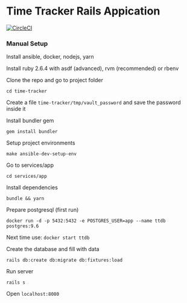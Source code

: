 # Time Tracker Rails Appication

[![CircleCI](https://circleci.com/gh/recroot89/time-tracker.svg?style=svg)](https://circleci.com/gh/recroot89/time-tracker)

### Manual Setup

Install ansible, docker, nodejs, yarn

Install ruby 2.6.4 with asdf (advanced), rvm (recommended) or rbenv

Clone the repo and go to project folder

```
cd time-tracker
```

Create a file `time-tracker/tmp/vault_password` and save the password inside it

Install bundler gem

```
gem install bundler
```

Setup project environments

```
make ansible-dev-setup-env
```

Go to services/app

```
cd services/app
```

Install dependencies

```
bundle && yarn
```

Prepare postgresql (first run)

```
docker run -d -p 5432:5432 -e POSTGRES_USER=app --name ttdb postgres:9.6
```

Next time use: `docker start ttdb`

Create the database and fill with data

```
rails db:create db:migrate db:fixtures:load
```

Run server

```
rails s
```

Open `localhost:8080`
